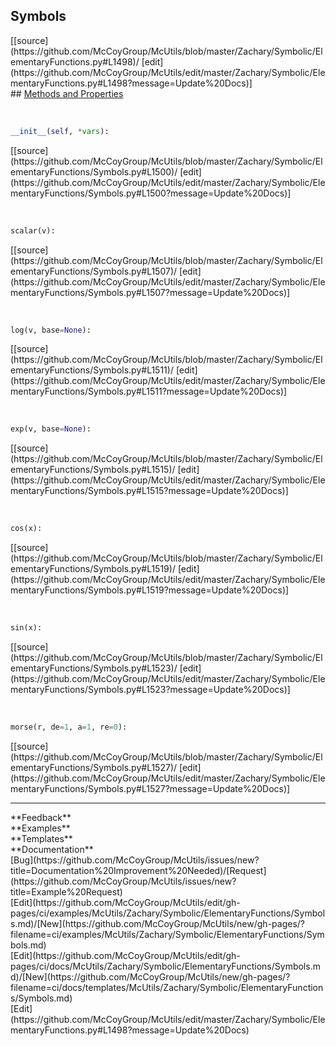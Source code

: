 ## <a id="McUtils.Zachary.Symbolic.ElementaryFunctions.Symbols">Symbols</a> 

<div class="docs-source-link" markdown="1">
[[source](https://github.com/McCoyGroup/McUtils/blob/master/Zachary/Symbolic/ElementaryFunctions.py#L1498)/
[edit](https://github.com/McCoyGroup/McUtils/edit/master/Zachary/Symbolic/ElementaryFunctions.py#L1498?message=Update%20Docs)]
</div>









<div class="collapsible-section">
 <div class="collapsible-section collapsible-section-header" markdown="1">
## <a class="collapse-link" data-toggle="collapse" href="#methods" markdown="1"> Methods and Properties</a> <a class="float-right" data-toggle="collapse" href="#methods"><i class="fa fa-chevron-down"></i></a>
 </div>
 <div class="collapsible-section collapsible-section-body collapse show" id="methods" markdown="1">
 
<a id="McUtils.Zachary.Symbolic.ElementaryFunctions.Symbols.__init__" class="docs-object-method">&nbsp;</a> 
```python
__init__(self, *vars): 
```
<div class="docs-source-link" markdown="1">
[[source](https://github.com/McCoyGroup/McUtils/blob/master/Zachary/Symbolic/ElementaryFunctions/Symbols.py#L1500)/
[edit](https://github.com/McCoyGroup/McUtils/edit/master/Zachary/Symbolic/ElementaryFunctions/Symbols.py#L1500?message=Update%20Docs)]
</div>


<a id="McUtils.Zachary.Symbolic.ElementaryFunctions.Symbols.scalar" class="docs-object-method">&nbsp;</a> 
```python
scalar(v): 
```
<div class="docs-source-link" markdown="1">
[[source](https://github.com/McCoyGroup/McUtils/blob/master/Zachary/Symbolic/ElementaryFunctions/Symbols.py#L1507)/
[edit](https://github.com/McCoyGroup/McUtils/edit/master/Zachary/Symbolic/ElementaryFunctions/Symbols.py#L1507?message=Update%20Docs)]
</div>


<a id="McUtils.Zachary.Symbolic.ElementaryFunctions.Symbols.log" class="docs-object-method">&nbsp;</a> 
```python
log(v, base=None): 
```
<div class="docs-source-link" markdown="1">
[[source](https://github.com/McCoyGroup/McUtils/blob/master/Zachary/Symbolic/ElementaryFunctions/Symbols.py#L1511)/
[edit](https://github.com/McCoyGroup/McUtils/edit/master/Zachary/Symbolic/ElementaryFunctions/Symbols.py#L1511?message=Update%20Docs)]
</div>


<a id="McUtils.Zachary.Symbolic.ElementaryFunctions.Symbols.exp" class="docs-object-method">&nbsp;</a> 
```python
exp(v, base=None): 
```
<div class="docs-source-link" markdown="1">
[[source](https://github.com/McCoyGroup/McUtils/blob/master/Zachary/Symbolic/ElementaryFunctions/Symbols.py#L1515)/
[edit](https://github.com/McCoyGroup/McUtils/edit/master/Zachary/Symbolic/ElementaryFunctions/Symbols.py#L1515?message=Update%20Docs)]
</div>


<a id="McUtils.Zachary.Symbolic.ElementaryFunctions.Symbols.cos" class="docs-object-method">&nbsp;</a> 
```python
cos(x): 
```
<div class="docs-source-link" markdown="1">
[[source](https://github.com/McCoyGroup/McUtils/blob/master/Zachary/Symbolic/ElementaryFunctions/Symbols.py#L1519)/
[edit](https://github.com/McCoyGroup/McUtils/edit/master/Zachary/Symbolic/ElementaryFunctions/Symbols.py#L1519?message=Update%20Docs)]
</div>


<a id="McUtils.Zachary.Symbolic.ElementaryFunctions.Symbols.sin" class="docs-object-method">&nbsp;</a> 
```python
sin(x): 
```
<div class="docs-source-link" markdown="1">
[[source](https://github.com/McCoyGroup/McUtils/blob/master/Zachary/Symbolic/ElementaryFunctions/Symbols.py#L1523)/
[edit](https://github.com/McCoyGroup/McUtils/edit/master/Zachary/Symbolic/ElementaryFunctions/Symbols.py#L1523?message=Update%20Docs)]
</div>


<a id="McUtils.Zachary.Symbolic.ElementaryFunctions.Symbols.morse" class="docs-object-method">&nbsp;</a> 
```python
morse(r, de=1, a=1, re=0): 
```
<div class="docs-source-link" markdown="1">
[[source](https://github.com/McCoyGroup/McUtils/blob/master/Zachary/Symbolic/ElementaryFunctions/Symbols.py#L1527)/
[edit](https://github.com/McCoyGroup/McUtils/edit/master/Zachary/Symbolic/ElementaryFunctions/Symbols.py#L1527?message=Update%20Docs)]
</div>
 </div>
</div>












---


<div markdown="1" class="text-secondary">
<div class="container">
  <div class="row">
   <div class="col" markdown="1">
**Feedback**   
</div>
   <div class="col" markdown="1">
**Examples**   
</div>
   <div class="col" markdown="1">
**Templates**   
</div>
   <div class="col" markdown="1">
**Documentation**   
</div>
   <div class="col" markdown="1">
   
</div>
   <div class="col" markdown="1">
   
</div>
   <div class="col" markdown="1">
   
</div>
</div>
  <div class="row">
   <div class="col" markdown="1">
[Bug](https://github.com/McCoyGroup/McUtils/issues/new?title=Documentation%20Improvement%20Needed)/[Request](https://github.com/McCoyGroup/McUtils/issues/new?title=Example%20Request)   
</div>
   <div class="col" markdown="1">
[Edit](https://github.com/McCoyGroup/McUtils/edit/gh-pages/ci/examples/McUtils/Zachary/Symbolic/ElementaryFunctions/Symbols.md)/[New](https://github.com/McCoyGroup/McUtils/new/gh-pages/?filename=ci/examples/McUtils/Zachary/Symbolic/ElementaryFunctions/Symbols.md)   
</div>
   <div class="col" markdown="1">
[Edit](https://github.com/McCoyGroup/McUtils/edit/gh-pages/ci/docs/McUtils/Zachary/Symbolic/ElementaryFunctions/Symbols.md)/[New](https://github.com/McCoyGroup/McUtils/new/gh-pages/?filename=ci/docs/templates/McUtils/Zachary/Symbolic/ElementaryFunctions/Symbols.md)   
</div>
   <div class="col" markdown="1">
[Edit](https://github.com/McCoyGroup/McUtils/edit/master/Zachary/Symbolic/ElementaryFunctions.py#L1498?message=Update%20Docs)   
</div>
   <div class="col" markdown="1">
   
</div>
   <div class="col" markdown="1">
   
</div>
   <div class="col" markdown="1">
   
</div>
</div>
</div>
</div>